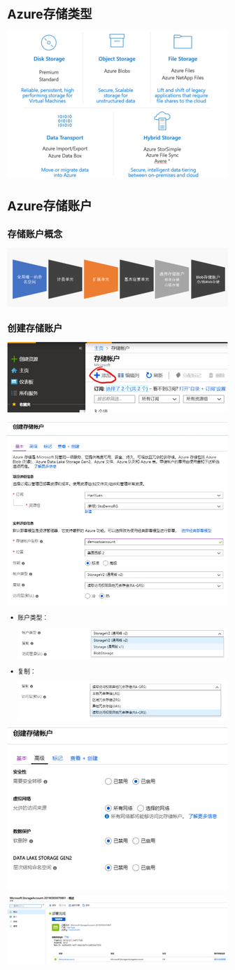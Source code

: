 # Azure存储类型

![1551567937044](assets/1551567937044.png)

# Azure存储账户

## 存储账户概念

![1551567786219](assets/1551567786219.png)



## 创建存储账户

![1551568060654](assets/1551568060654.png)

![1551568186291](assets/1551568186291.png)

- 账户类型：

  ![1551568344981](assets/1551568344981.png)

- 复制：

  ![1551568427966](assets/1551568427966.png)

![1551568489579](assets/1551568489579.png)

![1551568619085](assets/1551568703624.png)

